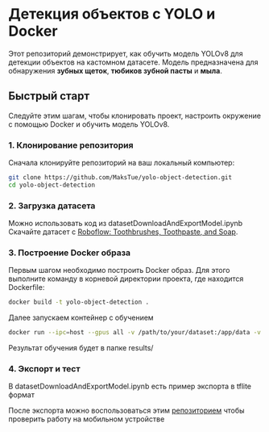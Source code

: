 # Детекция объектов с YOLO и Docker

Этот репозиторий демонстрирует, как обучить модель YOLOv8 для детекции объектов на кастомном датасете. Модель предназначена для обнаружения **зубных щеток**, **тюбиков зубной пасты** и **мыла**.

## Быстрый старт

Следуйте этим шагам, чтобы клонировать проект, настроить окружение с помощью Docker и обучить модель YOLOv8.

### 1. Клонирование репозитория

Сначала клонируйте репозиторий на ваш локальный компьютер:

```bash
git clone https://github.com/MaksTue/yolo-object-detection.git
cd yolo-object-detection
```

### 2. Загрузка датасета

Можно использовать код из datasetDownloadAndExportModel.ipynb
Скачайте датасет с [Roboflow: Toothbrushes, Toothpaste, and Soap](https://universe.roboflow.com/lab31/toothbrushes-toothpaste-soap).



### 3. Построение Docker образа

Первым шагом необходимо построить Docker образ. Для этого выполните команду в корневой директории проекта, где находится Dockerfile:

```bash
docker build -t yolo-object-detection .
```

Далее запускаем контейнер с обучением
```bash
docker run --ipc=host --gpus all -v /path/to/your/dataset:/app/data -v /path/to/your/results:/app/results yolo-object-detection
```
Результат обучения будет в папке results/
### 4. Экспорт и тест
В datasetDownloadAndExportModel.ipynb есть пример экспорта в tflite формат

После экспорта можно воспользоваться этим [репозиторием](https://github.com/surendramaran/YOLO/tree/main/YOLOv8-Object-Detector-Android-Tflite) чтобы проверить работу на мобильном устройстве
